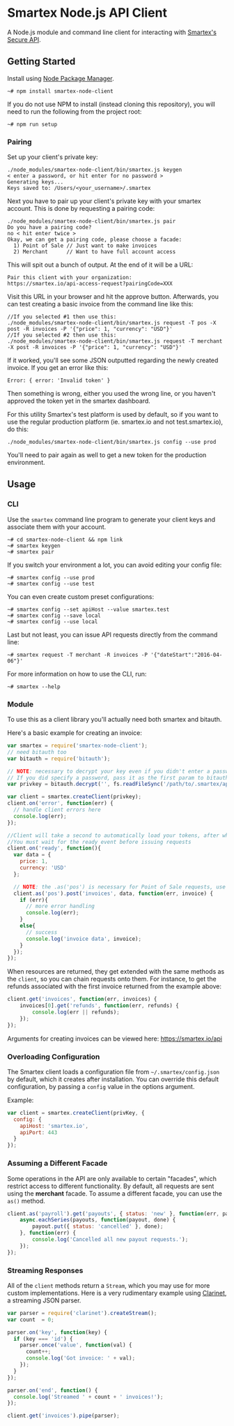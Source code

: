 Smartex Node.js API Client
==========================

A Node.js module and command line client for interacting with
[Smartex's Secure API](https://smartex.io/api).

## Getting Started

Install using [Node Package Manager](https://www.npmjs.org/).

```
~# npm install smartex-node-client
```

If you do not use NPM to install (instead cloning this repository), you will
need to run the following from the project root:

```
~# npm run setup
```

### Pairing

Set up your client's private key:

```
./node_modules/smartex-node-client/bin/smartex.js keygen
< enter a password, or hit enter for no password >
Generating keys...
Keys saved to: /Users/<your_username>/.smartex
```
Next you have to pair up your client's private key with your smartex account. This is done by requesting a pairing code:

```
./node_modules/smartex-node-client/bin/smartex.js pair
Do you have a pairing code?
no < hit enter twice >
Okay, we can get a pairing code, please choose a facade:
  1) Point of Sale // Just want to make invoices
  2) Merchant      // Want to have full account access
```
This will spit out a bunch of output. At the end of it will be a URL:
```
Pair this client with your organization:
https://smartex.io/api-access-request?pairingCode=XXX
```
Visit this URL in your browser and hit the approve button. Afterwards, you can test creating a basic invoice from the command line like this:

```
//If you selected #1 then use this:
./node_modules/smartex-node-client/bin/smartex.js request -T pos -X post -R invoices -P '{"price": 1, "currency": "USD"}'
//If you selected #2 then use this:
./node_modules/smartex-node-client/bin/smartex.js request -T merchant -X post -R invoices -P '{"price": 1, "currency": "USD"}'
```
If it worked, you'll see some JSON outputted regarding the newly created invoice. If you get an error like this:
```
Error: { error: 'Invalid token' }
```
Then something is wrong, either you used the wrong line, or you haven't approved the token yet in the smartex dashboard.


For this utility Smartex's test platform is used by default, so if you want to use the regular production platform (ie. smartex.io and not test.smartex.io), do this:
```
./node_modules/smartex-node-client/bin/smartex.js config --use prod
```
You'll need to pair again as well to get a new token for the production environment.


## Usage

### CLI

Use the `smartex` command line program to generate your client keys and
associate them with your account.

```
~# cd smartex-node-client && npm link
~# smartex keygen
~# smartex pair
```

If you switch your environment a lot, you can avoid editing your config file:

```
~# smartex config --use prod
~# smartex config --use test
```

You can even create custom preset configurations:

```
~# smartex config --set apiHost --value smartex.test
~# smartex config --save local
~# smartex config --use local
```

Last but not least, you can issue API requests directly from the command line:

```
~# smartex request -T merchant -R invoices -P '{"dateStart":"2016-04-06"}'
```

For more information on how to use the CLI, run:

```
~# smartex --help
```

### Module

To use this as a client library you'll actually need both smartex and bitauth.

Here's a basic example for creating an invoice:
```js
var smartex = require('smartex-node-client');
// need bitauth too
var bitauth = require('bitauth');

// NOTE: necessary to decrypt your key even if you didn't enter a password when you generated it.
// If you did specify a password, pass it as the first param to bitauth.decrypt()
var privkey = bitauth.decrypt('', fs.readFileSync('/path/to/.smartex/api.key', 'utf8'));

var client = smartex.createClient(privkey);
client.on('error', function(err) {
  // handle client errors here
  console.log(err);
});

//Client will take a second to automatically load your tokens, after which it will emit this ready event
//You must wait for the ready event before issuing requests
client.on('ready', function(){
  var data = {
    price: 1,
    currency: 'USD'
  };

  // NOTE: the .as('pos') is necessary for Point of Sale requests, use as('merchant') if you have a merchant token instead
  client.as('pos').post('invoices', data, function(err, invoice) {
    if (err){
      // more error handling
      console.log(err);
    }
    else{
      // success
      console.log('invoice data', invoice);
    }
  });
});
```

When resources are returned, they get extended with the same methods as the
`client`, so you can chain requests onto them. For instance, to get the refunds
associated with the first invoice returned from the example above:

```js
client.get('invoices', function(err, invoices) {
    invoices[0].get('refunds', function(err, refunds) {
        console.log(err || refunds);
    });
});
```

Arguments for creating invoices can be viewed here: https://smartex.io/api

### Overloading Configuration

The Smartex client loads a configuration file from `~/.smartex/config.json` by
default, which it creates after installation. You can override this default
configuration, by passing a `config` value in the options argument.

Example:

```js
var client = smartex.createClient(privKey, {
  config: {
    apiHost: 'smartex.io',
    apiPort: 443
  }
});
```

### Assuming a Different Facade

Some operations in the API are only available to certain "facades", which
restrict access to different functionality. By default, all requests are sent
using the **merchant** facade. To assume a different facade, you can use the
`as()` method.

```js
client.as('payroll').get('payouts', { status: 'new' }, function(err, payouts) {
    async.eachSeries(payouts, function(payout, done) {
        payout.put({ status: 'cancelled' }, done);
    }, function(err) {
        console.log('Cancelled all new payout requests.');
    });
});
```

### Streaming Responses

All of the `client` methods return a `Stream`, which you may use for more
custom implementations. Here is a very rudimentary example using
[Clarinet](https://github.com/dscape/clarinet), a streaming JSON parser.

```js
var parser = require('clarinet').createStream();
var count  = 0;

parser.on('key', function(key) {
  if (key === 'id') {
    parser.once('value', function(val) {
      count++;
      console.log('Got invoice: ' + val);
    });
  }
});

parser.on('end', function() {
  console.log('Streamed ' + count + ' invoices!');
});

client.get('invoices').pipe(parser);
```